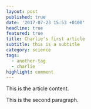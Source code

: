 ```yaml
---
layout: post
published: true
date: '2017-07-23 15:53 +0100'
headline: true
featured: true
title: Charlie's first article
subtitle: this is a subtitle
category: science
tags:
  - another-tag
  - charlie
highlight: comment
---
```

This is the article content.

This is the second paragraph.